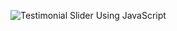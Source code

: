 ![Testimonial Slider Using JavaScript](https://github.com/user-attachments/assets/0df1d23c-b1a2-4e80-a9da-4e9d504e551b)
